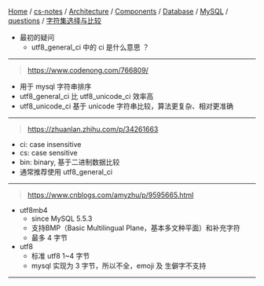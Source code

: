[Home](https://mengxianbin.github.io) /
[cs-notes](https://mengxianbin.github.io/cs-notes/site) /
[Architecture](https://mengxianbin.github.io/cs-notes/site/Architecture) /
[Components](https://mengxianbin.github.io/cs-notes/site/Architecture/Components) /
[Database](https://mengxianbin.github.io/cs-notes/site/Architecture/Components/Database) /
[MySQL](https://mengxianbin.github.io/cs-notes/site/Architecture/Components/Database/MySQL) /
[questions](https://mengxianbin.github.io/cs-notes/site/Architecture/Components/Database/MySQL/questions) /
[字符集选择与比较](https://mengxianbin.github.io/cs-notes/site/Architecture/Components/Database/MySQL/questions/%E5%AD%97%E7%AC%A6%E9%9B%86%E9%80%89%E6%8B%A9%E4%B8%8E%E6%AF%94%E8%BE%83)

- 最初的疑问
    - utf8_general_ci 中的 ci 是什么意思 ？

---

> https://www.codenong.com/766809/

- 用于 mysql 字符串排序
- utf8_general_ci 比 utf8_unicode_ci 效率高
- utf8_unicode_ci 基于 unicode 字符串比较，算法更复杂、相对更准确

---

> https://zhuanlan.zhihu.com/p/34261663

- ci: case insensitive
- cs: case sensitive
- bin: binary, 基于二进制数据比较
- 通常推荐使用 utf8_general_ci
	
---

> https://www.cnblogs.com/amyzhu/p/9595665.html

- utf8mb4
    - since MySQL 5.5.3
    - 支持BMP（Basic Multilingual Plane，基本多文种平面）和补充字符
    - 最多 4 字节
- utf8
    - 标准 utf8 1~4 字节
    - mysql 实现为 3 字节，所以不全，emoji 及 生僻字不支持

---

